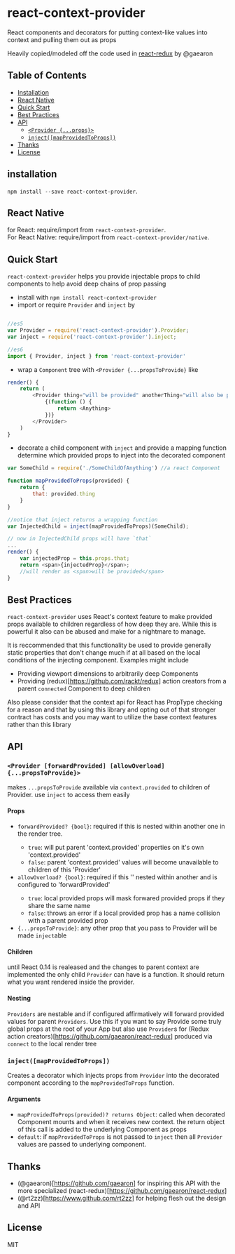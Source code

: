 # react-context-provider
React components and decorators for putting context-like values into context and pulling them out as props

Heavily copied/modeled off the code used in [react-redux](https://github.com/gaearon/react-redux/) by @gaearon 

## Table of Contents

- [Installation](#installation)
- [React Native](#react-native)
- [Quick Start](#quick-start)
- [Best Practices](#bestpractices)
- [API](#api)
  - [`<Provider {...props}>`](#forwardProvided)
  - [`inject([mapProvidedToProps])`](#forwardProvided)
- [Thanks](#thanks)
- [License](#license)

## installation

`npm install --save react-context-provider`.  

## React Native

for React: require/import from `react-context-provider`.  
For React Native: require/import from `react-context-provider/native`.

## Quick Start

`react-context-provider` helps you provide injectable props to child components to help avoid deep chains of prop passing

- install with `npm install react-context-provider`
- import or require `Provider` and `inject` by
```js

//es5
var Provider = require('react-context-provider').Provider;
var inject = require('react-context-provider').inject;

//es6
import { Provider, inject } from 'react-context-provider'

```

- wrap a `Component` tree with `<Provider {...propsToProvide}` like
```js
render() {
    return (
        <Provider thing="will be provided" anotherThing="will also be provided">
            {(function () {
                return <Anything>
            })}
        </Provider>
    )
}
```

- decorate a child component with `inject` and provide a mapping function determine which provided props to inject into the decorated component
```js
var SomeChild = require('./SomeChildOfAnything') //a react Component

function mapProvidedToProps(provided) {
    return {
        that: provided.thing
    }
}

//notice that inject returns a wrapping function
var InjectedChild = inject(mapProvidedToProps)(SomeChild); 

// now in InjectedChild props will have `that`
...
render() {
    var injectedProp = this.props.that;
    return <span>{injectedProp}</span>;
    //will render as <span>will be provided</span>
}
```

## Best Practices

`react-context-provider` uses React's context feature to make provided props available to children regardless of how deep they are. While this is powerful it also can be abused and make for a nightmare to manage.

It is reccommended that this functionality be used to provide generally static properties that don't change much if at all based on the local conditions of the injecting component. Examples might include

- Providing viewport dimensions to arbitrarily deep Components
- Providing (redux)[https://github.com/rackt/redux] action creators from a parent `connected` Component to deep children

Also please consider that the context api for React has PropType checking for a reason and that by using this library and opting out of that stronger contract has costs and you may want to utilize the base context features rather than this library

## API

### `<Provider [forwardProvided] [allowOverload] {...propsToProvide}>`

makes `...propsToProvide` available via `context.provided` to children of Provider. use `inject` to access them easily

#### Props

- `forwardProvided? {bool}`: required if this <Provider> is nested within another one in the render tree.
  - `true`: will put parent 'context.provided' properties on it's own 'context.provided'
  - `false`: parent 'context.provided' values will become unavailable to children of this 'Provider'
- `allowOverload? {bool}`: required if this '<Provider>' nested within another and is configured to 'forwardProvided'
  - `true`: local provided props will mask forwared provided props if they share the same name
  - `false`: throws an error if a local provided prop has a name collision with a parent provided prop
- `{...propsToProvide}`: any other prop that you pass to Provider will be made `inject`able

#### Children

until React 0.14 is realeased and the changes to parent context are implemented the only child `Provider` can have is a function. It should return what you want rendered inside the provider.

#### Nesting

`Providers` are nestable and if configured affirmatively will forward provided values for parent `Providers`. Use this if you want to say Provide some truly global props at the root of your App but also use `Provider`s for (Redux action creators)[https://github.com/gaearon/react-redux] produced via `connect` to the local render tree

### `inject([mapProvidedToProps])`

Creates a decorator which injects props from `Provider` into the decorated component according to the `mapProvidedToProps` function. 

#### Arguments

- `mapProvidedToProps(provided)? returns Object`: called when decorated Component mounts and when it receives new context. the return object of this call is added to the underlying Component as props
- `default`: if `mapProvidedToProps` is not passed to `inject` then all `Provider` values are passed to underlying component.


## Thanks
- (@gaearon)[https://github.com/gaearon] for inspiring this API with the more specialized (react-redux)[https://github.com/gaearon/react-redux]
- (@rt2zz)[https://www.github.com/rt2zz] for helping flesh out the design and API

## License

MIT



